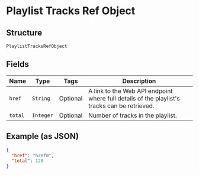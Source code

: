 
# Playlist Tracks Ref Object

## Structure

`PlaylistTracksRefObject`

## Fields

| Name | Type | Tags | Description |
|  --- | --- | --- | --- |
| `href` | `String` | Optional | A link to the Web API endpoint where full details of the playlist's tracks can be retrieved. |
| `total` | `Integer` | Optional | Number of tracks in the playlist. |

## Example (as JSON)

```json
{
  "href": "href0",
  "total": 128
}
```

